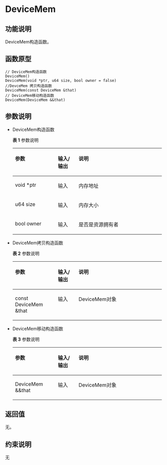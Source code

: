 # DeviceMem<a name="ZH-CN_TOPIC_0000002031107029"></a>

## 功能说明<a name="zh-cn_topic_0000001933105872_section9791mcpsimp"></a>

DeviceMem构造函数。

## 函数原型<a name="zh-cn_topic_0000001933105872_section9788mcpsimp"></a>

```
// DeviceMem构造函数
DeviceMem()
DeviceMem(void *ptr, u64 size, bool owner = false)
//DevceMem 拷贝构造函数
DeviceMem(const DeviceMem &that)
// DeviceMem移动构造函数
DeviceMem(DeviceMem &&that)
```

## 参数说明<a name="zh-cn_topic_0000001933105872_section9794mcpsimp"></a>

-   DeviceMem构造函数

    **表 1**  参数说明

    <a name="zh-cn_topic_0000001933105872_table9812mcpsimp"></a>
    <table><thead align="left"><tr id="zh-cn_topic_0000001933105872_row9819mcpsimp"><th class="cellrowborder" valign="top" width="28.71%" id="mcps1.2.4.1.1"><p id="zh-cn_topic_0000001933105872_p9821mcpsimp"><a name="zh-cn_topic_0000001933105872_p9821mcpsimp"></a><a name="zh-cn_topic_0000001933105872_p9821mcpsimp"></a>参数</p>
    </th>
    <th class="cellrowborder" valign="top" width="13.86%" id="mcps1.2.4.1.2"><p id="zh-cn_topic_0000001933105872_p9823mcpsimp"><a name="zh-cn_topic_0000001933105872_p9823mcpsimp"></a><a name="zh-cn_topic_0000001933105872_p9823mcpsimp"></a>输入/输出</p>
    </th>
    <th class="cellrowborder" valign="top" width="57.43000000000001%" id="mcps1.2.4.1.3"><p id="zh-cn_topic_0000001933105872_p9825mcpsimp"><a name="zh-cn_topic_0000001933105872_p9825mcpsimp"></a><a name="zh-cn_topic_0000001933105872_p9825mcpsimp"></a>说明</p>
    </th>
    </tr>
    </thead>
    <tbody><tr id="zh-cn_topic_0000001933105872_row9827mcpsimp"><td class="cellrowborder" valign="top" width="28.71%" headers="mcps1.2.4.1.1 "><p id="zh-cn_topic_0000001933105872_p9829mcpsimp"><a name="zh-cn_topic_0000001933105872_p9829mcpsimp"></a><a name="zh-cn_topic_0000001933105872_p9829mcpsimp"></a>void *ptr</p>
    </td>
    <td class="cellrowborder" valign="top" width="13.86%" headers="mcps1.2.4.1.2 "><p id="zh-cn_topic_0000001933105872_p9831mcpsimp"><a name="zh-cn_topic_0000001933105872_p9831mcpsimp"></a><a name="zh-cn_topic_0000001933105872_p9831mcpsimp"></a>输入</p>
    </td>
    <td class="cellrowborder" valign="top" width="57.43000000000001%" headers="mcps1.2.4.1.3 "><p id="zh-cn_topic_0000001933105872_p9833mcpsimp"><a name="zh-cn_topic_0000001933105872_p9833mcpsimp"></a><a name="zh-cn_topic_0000001933105872_p9833mcpsimp"></a>内存地址</p>
    </td>
    </tr>
    <tr id="zh-cn_topic_0000001933105872_row9834mcpsimp"><td class="cellrowborder" valign="top" width="28.71%" headers="mcps1.2.4.1.1 "><p id="zh-cn_topic_0000001933105872_p9836mcpsimp"><a name="zh-cn_topic_0000001933105872_p9836mcpsimp"></a><a name="zh-cn_topic_0000001933105872_p9836mcpsimp"></a>u64 size</p>
    </td>
    <td class="cellrowborder" valign="top" width="13.86%" headers="mcps1.2.4.1.2 "><p id="zh-cn_topic_0000001933105872_p9838mcpsimp"><a name="zh-cn_topic_0000001933105872_p9838mcpsimp"></a><a name="zh-cn_topic_0000001933105872_p9838mcpsimp"></a>输入</p>
    </td>
    <td class="cellrowborder" valign="top" width="57.43000000000001%" headers="mcps1.2.4.1.3 "><p id="zh-cn_topic_0000001933105872_p9840mcpsimp"><a name="zh-cn_topic_0000001933105872_p9840mcpsimp"></a><a name="zh-cn_topic_0000001933105872_p9840mcpsimp"></a>内存大小</p>
    </td>
    </tr>
    <tr id="zh-cn_topic_0000001933105872_row9841mcpsimp"><td class="cellrowborder" valign="top" width="28.71%" headers="mcps1.2.4.1.1 "><p id="zh-cn_topic_0000001933105872_p9843mcpsimp"><a name="zh-cn_topic_0000001933105872_p9843mcpsimp"></a><a name="zh-cn_topic_0000001933105872_p9843mcpsimp"></a>bool owner</p>
    </td>
    <td class="cellrowborder" valign="top" width="13.86%" headers="mcps1.2.4.1.2 "><p id="zh-cn_topic_0000001933105872_p9845mcpsimp"><a name="zh-cn_topic_0000001933105872_p9845mcpsimp"></a><a name="zh-cn_topic_0000001933105872_p9845mcpsimp"></a>输入</p>
    </td>
    <td class="cellrowborder" valign="top" width="57.43000000000001%" headers="mcps1.2.4.1.3 "><p id="zh-cn_topic_0000001933105872_p9847mcpsimp"><a name="zh-cn_topic_0000001933105872_p9847mcpsimp"></a><a name="zh-cn_topic_0000001933105872_p9847mcpsimp"></a>是否是资源拥有者</p>
    </td>
    </tr>
    </tbody>
    </table>

-   DeviceMem拷贝构造函数

    **表 2**  参数说明

    <a name="zh-cn_topic_0000001933105872_table9863mcpsimp"></a>
    <table><thead align="left"><tr id="zh-cn_topic_0000001933105872_row9870mcpsimp"><th class="cellrowborder" valign="top" width="28.71%" id="mcps1.2.4.1.1"><p id="zh-cn_topic_0000001933105872_p9872mcpsimp"><a name="zh-cn_topic_0000001933105872_p9872mcpsimp"></a><a name="zh-cn_topic_0000001933105872_p9872mcpsimp"></a>参数</p>
    </th>
    <th class="cellrowborder" valign="top" width="13.86%" id="mcps1.2.4.1.2"><p id="zh-cn_topic_0000001933105872_p9874mcpsimp"><a name="zh-cn_topic_0000001933105872_p9874mcpsimp"></a><a name="zh-cn_topic_0000001933105872_p9874mcpsimp"></a>输入/输出</p>
    </th>
    <th class="cellrowborder" valign="top" width="57.43000000000001%" id="mcps1.2.4.1.3"><p id="zh-cn_topic_0000001933105872_p9876mcpsimp"><a name="zh-cn_topic_0000001933105872_p9876mcpsimp"></a><a name="zh-cn_topic_0000001933105872_p9876mcpsimp"></a>说明</p>
    </th>
    </tr>
    </thead>
    <tbody><tr id="zh-cn_topic_0000001933105872_row9878mcpsimp"><td class="cellrowborder" valign="top" width="28.71%" headers="mcps1.2.4.1.1 "><p id="zh-cn_topic_0000001933105872_p11355165683114"><a name="zh-cn_topic_0000001933105872_p11355165683114"></a><a name="zh-cn_topic_0000001933105872_p11355165683114"></a>const DeviceMem &amp;that</p>
    </td>
    <td class="cellrowborder" valign="top" width="13.86%" headers="mcps1.2.4.1.2 "><p id="zh-cn_topic_0000001933105872_p9882mcpsimp"><a name="zh-cn_topic_0000001933105872_p9882mcpsimp"></a><a name="zh-cn_topic_0000001933105872_p9882mcpsimp"></a>输入</p>
    </td>
    <td class="cellrowborder" valign="top" width="57.43000000000001%" headers="mcps1.2.4.1.3 "><p id="zh-cn_topic_0000001933105872_p9884mcpsimp"><a name="zh-cn_topic_0000001933105872_p9884mcpsimp"></a><a name="zh-cn_topic_0000001933105872_p9884mcpsimp"></a>DeviceMem对象</p>
    </td>
    </tr>
    </tbody>
    </table>

-   DeviceMem移动构造函数

    **表 3**  参数说明

    <a name="zh-cn_topic_0000001933105872_table1265513203315"></a>
    <table><thead align="left"><tr id="zh-cn_topic_0000001933105872_row19655203223311"><th class="cellrowborder" valign="top" width="28.71%" id="mcps1.2.4.1.1"><p id="zh-cn_topic_0000001933105872_p96559322339"><a name="zh-cn_topic_0000001933105872_p96559322339"></a><a name="zh-cn_topic_0000001933105872_p96559322339"></a>参数</p>
    </th>
    <th class="cellrowborder" valign="top" width="13.86%" id="mcps1.2.4.1.2"><p id="zh-cn_topic_0000001933105872_p13655143253312"><a name="zh-cn_topic_0000001933105872_p13655143253312"></a><a name="zh-cn_topic_0000001933105872_p13655143253312"></a>输入/输出</p>
    </th>
    <th class="cellrowborder" valign="top" width="57.43000000000001%" id="mcps1.2.4.1.3"><p id="zh-cn_topic_0000001933105872_p16551332133320"><a name="zh-cn_topic_0000001933105872_p16551332133320"></a><a name="zh-cn_topic_0000001933105872_p16551332133320"></a>说明</p>
    </th>
    </tr>
    </thead>
    <tbody><tr id="zh-cn_topic_0000001933105872_row206550320332"><td class="cellrowborder" valign="top" width="28.71%" headers="mcps1.2.4.1.1 "><p id="zh-cn_topic_0000001933105872_p721320161318"><a name="zh-cn_topic_0000001933105872_p721320161318"></a><a name="zh-cn_topic_0000001933105872_p721320161318"></a>DeviceMem &amp;&amp;that</p>
    </td>
    <td class="cellrowborder" valign="top" width="13.86%" headers="mcps1.2.4.1.2 "><p id="zh-cn_topic_0000001933105872_p1365583212332"><a name="zh-cn_topic_0000001933105872_p1365583212332"></a><a name="zh-cn_topic_0000001933105872_p1365583212332"></a>输入</p>
    </td>
    <td class="cellrowborder" valign="top" width="57.43000000000001%" headers="mcps1.2.4.1.3 "><p id="zh-cn_topic_0000001933105872_p15439101843114"><a name="zh-cn_topic_0000001933105872_p15439101843114"></a><a name="zh-cn_topic_0000001933105872_p15439101843114"></a>DeviceMem对象</p>
    </td>
    </tr>
    </tbody>
    </table>

## 返回值<a name="zh-cn_topic_0000001933105872_section9797mcpsimp"></a>

无。

## 约束说明<a name="zh-cn_topic_0000001933105872_section9800mcpsimp"></a>

无

